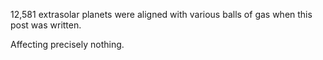 12,581 extrasolar planets were aligned with various balls of gas when this post was written.

Affecting precisely nothing.
